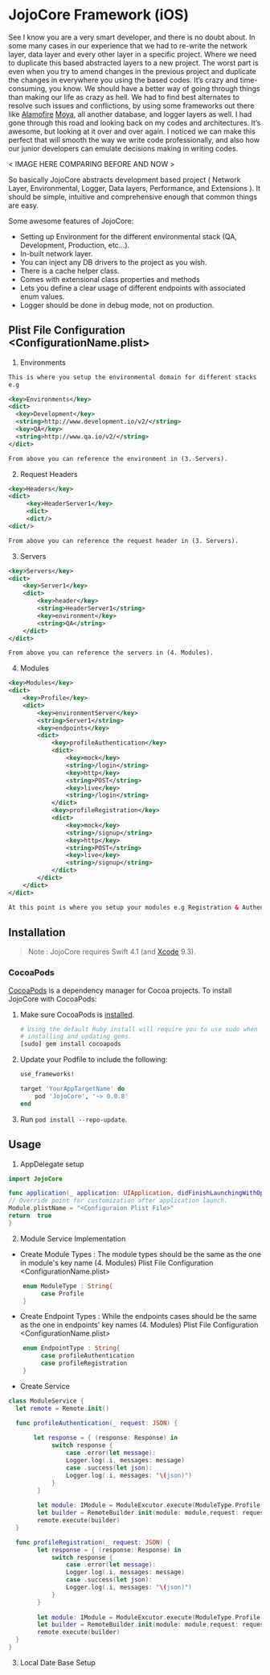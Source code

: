 
 # JojoCore Framework (iOS)

See I know you are a very smart developer, and there is no doubt about. In some many cases in our experience that we had to re-write the network layer, data layer and every other layer in a specific project. Where we need to duplicate this based abstracted layers to a new project. The worst part is even when you try to amend changes in the previous project and duplicate the changes in everywhere you using the based codes. It’s crazy and time-consuming, you know. We should have a better way of going through things than making our life as crazy as hell. We had to find best alternates to resolve such issues and conflictions, by using some frameworks out there like [Alamofire](https://github.com/Alamofire/Alamofire) [Moya](https://moya.github.io/), all another database, and logger layers as well. I had gone through this road and looking back on my codes and architectures. It’s awesome, but looking at it over and over again. I noticed we can make this perfect that will smooth the way we write code professionally, and also how our junior developers can emulate decisions making in writing codes.  
  
< IMAGE HERE COMPARING BEFORE AND NOW >

So basically JojoCore abstracts development based project ( Network Layer, Environmental, Logger, Data layers, Performance, and Extensions ). It should be simple, intuitive and comprehensive enough that common things are easy.

Some awesome features of JojoCore:  
- Setting up Environment for the different environmental stack (QA, Development,  Production, etc...).  
- In-built network layer.  
- You can inject any DB drivers to the project as you wish.  
- There is a cache helper class.  
- Comes with extensional class properties and methods  
- Lets you define a clear usage of different endpoints with associated enum values.  
- Logger should be done in debug mode, not on production.

## Plist File Configuration <ConfigurationName.plist>

1. Environments 
```xml
This is where you setup the environmental domain for different stacks
e.g

<key>Environments</key>
<dict>
  <key>Development</key>
  <string>http://www.development.io/v2/</string>
  <key>QA</key>
  <string>http://www.qa.io/v2/</string>
</dict>

From above you can reference the environment in (3. Servers).
```
2.  Request Headers
```xml
<key>Headers</key>
<dict>
	 <key>HeaderServer1</key>
	 <dict>
	 <dict/>
<dict/>

From above you can reference the request header in (3. Servers).
```
3.  Servers
```xml
<key>Servers</key>
<dict>
	<key>Server1</key>
	<dict>
		<key>header</key>
		<string>HeaderServer1</string>
		<key>environment</key>
		<string>QA</string>
	</dict>
</dict>

From above you can reference the servers in (4. Modules).
```
4.  Modules
```xml
<key>Modules</key>
<dict>
	<key>Profile</key>
	<dict>
		<key>environmentServer</key>
		<string>Server1</string>
		<key>endpoints</key>
		<dict>
			<key>profileAuthentication</key>
			<dict>
				<key>mock</key>
				<string>/login</string>
				<key>http</key>
				<string>POST</string>
				<key>live</key>
				<string>/login</string>
			</dict>
			<key>profileRegistration</key>
			<dict>
				<key>mock</key>
				<string>/signup</string>
				<key>http</key>
				<string>POST</string>
				<key>live</key>
				<string>/signup</string>
			</dict>
		</dict>
	</dict>
</dict>

At this point is where you setup your modules e.g Registration & Authentication (Profile Module), etc..
```

## Installation

> Note : JojoCore  requires Swift 4.1 (and [Xcode][Swift] 9.3).

### CocoaPods

[CocoaPods][] is a dependency manager for Cocoa projects. To install
JojoCore with CocoaPods:

 1. Make sure CocoaPods is [installed][CocoaPods Installation].

    ```sh
    # Using the default Ruby install will require you to use sudo when
    # installing and updating gems.
    [sudo] gem install cocoapods
    ```

 2. Update your Podfile to include the following:

    ```ruby
    use_frameworks!

    target 'YourAppTargetName' do
        pod 'JojoCore', '~> 0.0.8'
    end
    ```

 3. Run `pod install --repo-update`.

## Usage

1.  AppDelegate setup
```swift
import JojoCore

func application(_ application: UIApplication, didFinishLaunchingWithOptions launchOptions: [UIApplication.LaunchOptionsKey: Any]?) -> Bool {
// Override point for customization after application launch.
Module.plistName = "<Configuraion Plist File>"
return  true
}
```

2. Module Service Implementation
- Create Module Types :
The module types should be the same as the one in module's key name (4. Modules) Plist File Configuration <ConfigurationName.plist>
```swift
	enum ModuleType : String{
	     case Profile
	}
```
   - Create Endpoint Types : 
   While the endpoints cases should be the same as the one in endpoints' key names  (4. Modules) Plist File Configuration <ConfigurationName.plist>
```swift
	enum EndpointType : String{
	     case profileAuthentication
	     case profileRegistration
	}
```
- Create Service
```swift
class ModuleService {
  let remote = Remote.init()

  func profileAuthentication(_ request: JSON) {
    
       let response = { (response: Response) in
			switch response {
				case .error(let message):
				Logger.log(.i, messages: message)
				case .success(let json):
				Logger.log(.i, messages: "\(json)")
			}
		}
		
        let module: IModule = ModuleExcutor.execute(ModuleType.Profile.rawValue, endPoint: EndpointType.profileAuthentication.rawValue)!
        let builder = RemoteBuilder.init(module: module,request: request, response: response)
        remote.execute(builder)
  }

  func profileRegistration(_ request: JSON) {
        let response = { (response: Response) in
			switch response {
				case .error(let message):
				Logger.log(.i, messages: message)
				case .success(let json):
				Logger.log(.i, messages: "\(json)")
			}
		}
		
        let module: IModule = ModuleExcutor.execute(ModuleType.Profile.rawValue, endPoint: EndpointType.profileRegistration.rawValue)!
        let builder = RemoteBuilder.init(module: module,request: request, response: response)
        remote.execute(builder)
  }
}
```

3. Local Date Base Setup
   



[CocoaPods]: https://cocoapods.org
[CocoaPods Installation]: https://guides.cocoapods.org/using/getting-started.html#getting-started
[Swift]: https://swift.org/
